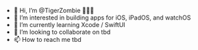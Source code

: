 - 👋 Hi, I’m @TigerZombie 🐯🧟‍♂️
- 👀 I’m interested in building apps for iOS, iPadOS, and watchOS
- 🌱 I’m currently learning Xcode / SwiftUI
- 💞️ I’m looking to collaborate on tbd
- 📫 How to reach me tbd

<!---
TigerZombie/TigerZombie is a ✨ special ✨ repository because its `README.md` (this file) appears on your GitHub profile.
You can click the Preview link to take a look at your changes.
--->
